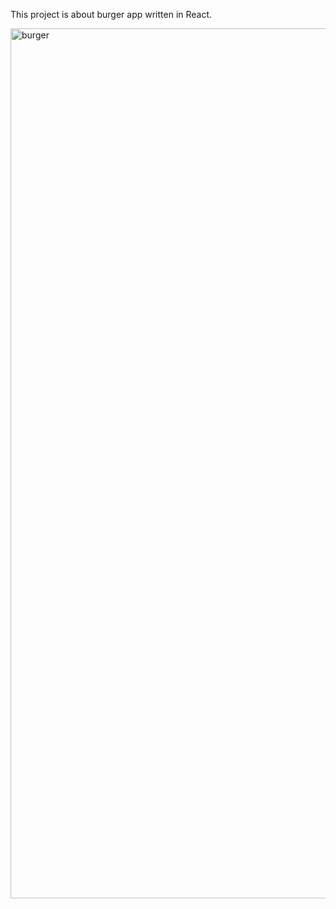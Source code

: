 This project is about burger app written in React.

<img width="1392" alt="burger" src="https://user-images.githubusercontent.com/43390744/99133061-0b733880-25de-11eb-84c3-aa1ae8504e44.png">


